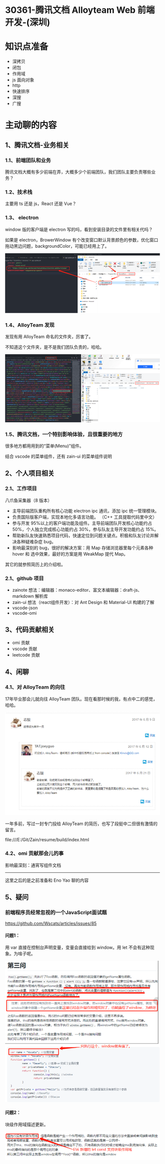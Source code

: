# 30361-腾讯文档 Alloyteam  Web 前端开发-(深圳)

# 知识点准备

- 深拷贝
- 闭包
- 作用域
- js 面向对象
- http
- 快速排序
- 深搜
- 广搜

# 主动聊的内容

## 1、腾讯文档-业务相关

### 1.1、前端团队和业务

腾讯文档大概有多少前端在弄，大概多少个前端团队，我们团队主要负责哪些业务？

### 1.2、技术栈

主要用 ts 还是 js，React 还是 Vue？

### 1.3、 electron

window 版的客户端是 electron 写的吗，看到安装目录的文件里有相关代吗？

如果是 electron，BrowerWindow 有个改变窗口默认背景颜色的参数，优化窗口拖动黑边问题，backgroundColor，可能已经用上了。

![p1](./image/discover-1.png)

### 1.4、AlloyTeam 发现

发现有用 AlloyTeam 命名的文件夹，厉害了。

不知道这个文件夹，是不是我们团队负责的，哈哈。

![p1](./image/discover-2.png)

### 1.5、腾讯文档，一个特别影响体验，且很重要的地方

很多地方都用用到的“菜单(Menu)”组件。

结合 vscode 的菜单组件，还有 zain-ui 的菜单组件说明

## 2、个人项目相关

### 2.1、工作项目

八爪鱼采集器（8 版本） 
- 主导前端团队重构所有核心功能 electron ipc  通讯，添加  ipc  统一管理模块。 
- 负责国际版客户端，实现本地化多语言功能。 （C++ 工具提取代码里中文）
- 参与开发 95%以上的客户端功能及组件。主导前端团队开发核心功能约占 50%，个人独立完成核心功能约占 30%，参与队友主导开发功能约占 15%。 
- 帮助新队友快速熟悉项目代码，快速定位到问题关键点。积极和队友讨论并解决各种疑难杂症 bug。 
- 影响最深刻的 bug，很好的解决方案：用 Map 存储浏览器里每个元素各种 hover 和 选中效果，最好的方案是用 WeakMap 提代 Map。

其它的就参照简历上的介绍啦。

### 2.1、github 项目

- zainote 想法：编辑器：monaco-editor、富文本编辑器：draft-js、markdown 解析库
- zain-ui 想法（react组件开发）：对 Ant Design 和 Material-UI 构建的了解
- vscode-json
- vscode-omi

## 3、代码贡献相关

- omi 贡献
- vscode 贡献
- leetcode 贡献

## 4、闲聊

### 4.1、对 AlloyTeam 的向往

17年毕业那会儿就向往 AlloyTeam 团队。现在看那时候的我，有点中二的感觉，哈哈。

![p1](./image/commemorate-1.png)

一年多前，写过一封专门投给 AlloyTeam 的简历，也写了段挺中二但很有激情的留言。

file:///E:/Git/Zain/resume/build/index.html

### 4.2、omi 贡献那会儿的事

影响最深刻：通宵写组件文档

---

这里之后的是之前准备和 Eno Yao 聊的内容
## 5、疑问

### 前端程序员经常忽视的一个JavaScript面试题

https://github.com/Wscats/articles/issues/85

#### 问题1：

用 var 直接在控制台声明变量，变量会直接给到 window。用 let 不会有这种现象。为啥子呢。

![p1](./image/question-1.png)

#### 问题2：

块级作用域描述更新。

![p1](./image/question-2.png)
